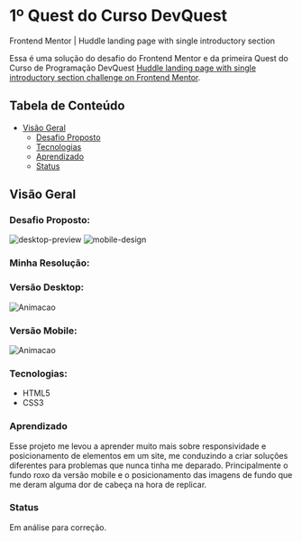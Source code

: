 # 1º Quest do Curso DevQuest
Frontend Mentor | Huddle landing page with single introductory section

Essa é uma solução do desafio do Frontend Mentor e da primeira Quest do Curso de Programação DevQuest [Huddle landing page with single introductory section challenge on Frontend Mentor](https://www.frontendmentor.io/challenges/huddle-landing-page-with-a-single-introductory-section-B_2Wvxgi0). 

## Tabela de Conteúdo

- [Visão Geral](#visão-geral)
  - [Desafio Proposto](#desafio-proposto)
  - [Tecnologias](#tecnologias)
  - [Aprendizado](#aprendizado)
  - [Status](#status)

## Visão Geral 
### Desafio Proposto:
![desktop-preview](https://github.com/savio-nfialho/1-Quest-DevQuest/assets/88948994/feee528d-247b-4aaf-b88d-127d8db3e50e)
![mobile-design](https://github.com/savio-nfialho/1-Quest-DevQuest/assets/88948994/4dd738b5-c531-439a-9dbc-534e10cd00cb)

### Minha Resolução:

### Versão Desktop:
![Animacao](https://github.com/savio-nfialho/1-Quest-DevQuest/assets/88948994/71afc728-64ba-488d-9744-542915f9ce57)

### Versão Mobile:
![Animacao](https://github.com/savio-nfialho/1-Quest-DevQuest/assets/88948994/688344ae-a57d-4b5c-883a-4e40cd313e7a)

### Tecnologias:

- HTML5
- CSS3

### Aprendizado

Esse projeto me levou a aprender muito mais sobre responsividade e posicionamento de elementos em um site, me conduzindo a criar soluções diferentes para problemas que nunca tinha me deparado. Principalmente o fundo roxo da versão mobile e o posicionamento das imagens de fundo que me deram alguma dor de cabeça na hora de replicar.

### Status

Em análise para correção.
